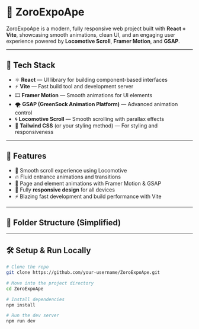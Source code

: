 # 🦍 ZoroExpoApe

ZoroExpoApe is a modern, fully responsive web project built with **React + Vite**, showcasing smooth animations, clean UI, and an engaging user experience powered by **Locomotive Scroll**, **Framer Motion**, and **GSAP**.

---

## 🚀 Tech Stack

- ⚛️ **React** — UI library for building component-based interfaces
- ⚡ **Vite** — Fast build tool and development server
- 🎞️ **Framer Motion** — Smooth animations for UI elements
- 🌪️ **GSAP (GreenSock Animation Platform)** — Advanced animation control
- 🌀 **Locomotive Scroll** — Smooth scrolling with parallax effects
- 💅 **Tailwind CSS** (or your styling method) — For styling and responsiveness

---

## 📱 Features

- 💫 Smooth scroll experience using Locomotive
- 🔥 Fluid entrance animations and transitions
- 🎯 Page and element animations with Framer Motion & GSAP
- 📱 Fully **responsive design** for all devices
- ⚡ Blazing fast development and build performance with Vite

---

## 📂 Folder Structure (Simplified)


---

## 🛠️ Setup & Run Locally

```bash
# Clone the repo
git clone https://github.com/your-username/ZoroExpoApe.git

# Move into the project directory
cd ZoroExpoApe

# Install dependencies
npm install

# Run the dev server
npm run dev
